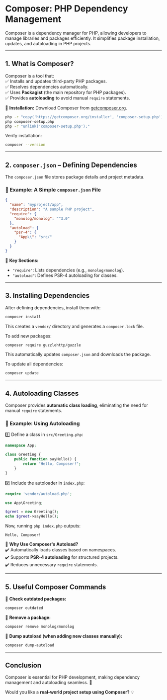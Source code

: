 # **Composer: PHP Dependency Management**  

Composer is a dependency manager for PHP, allowing developers to manage libraries and packages efficiently. It simplifies package installation, updates, and autoloading in PHP projects.  

---

## **1. What is Composer?**  
Composer is a tool that:  
✅ Installs and updates third-party PHP packages.  
✅ Resolves dependencies automatically.  
✅ Uses **Packagist** (the main repository for PHP packages).  
✅ Provides **autoloading** to avoid manual `require` statements.  

🔹 **Installation:** Download Composer from [getcomposer.org](https://getcomposer.org).  

```bash
php -r "copy('https://getcomposer.org/installer', 'composer-setup.php');"
php composer-setup.php
php -r "unlink('composer-setup.php');"
```

Verify installation:  
```bash
composer --version
```

---

## **2. `composer.json` – Defining Dependencies**  
The `composer.json` file stores package details and project metadata.  

### **🚀 Example: A Simple `composer.json` File**  
```json
{
  "name": "myproject/app",
  "description": "A sample PHP project",
  "require": {
    "monolog/monolog": "^3.0"
  },
  "autoload": {
    "psr-4": {
      "App\\": "src/"
    }
  }
}
```
🔹 **Key Sections:**  
- `"require"`: Lists dependencies (e.g., `monolog/monolog`).  
- `"autoload"`: Defines PSR-4 autoloading for classes.  

---

## **3. Installing Dependencies**  
After defining dependencies, install them with:  
```bash
composer install
```
This creates a `vendor/` directory and generates a `composer.lock` file.  

To add new packages:  
```bash
composer require guzzlehttp/guzzle
```
This automatically updates `composer.json` and downloads the package.  

To update all dependencies:  
```bash
composer update
```

---

## **4. Autoloading Classes**  
Composer provides **automatic class loading**, eliminating the need for manual `require` statements.  

### **🚀 Example: Using Autoloading**
1️⃣ Define a class in `src/Greeting.php`:  
```php
namespace App;

class Greeting {
    public function sayHello() {
        return "Hello, Composer!";
    }
}
```
  
2️⃣ Include the autoloader in `index.php`:  
```php
require 'vendor/autoload.php';

use App\Greeting;

$greet = new Greeting();
echo $greet->sayHello();
```
Now, running `php index.php` outputs:  
```
Hello, Composer!
```

🔹 **Why Use Composer's Autoload?**  
✔️ Automatically loads classes based on namespaces.  
✔️ Supports **PSR-4 autoloading** for structured projects.  
✔️ Reduces unnecessary `require` statements.  

---

## **5. Useful Composer Commands**  
🔹 **Check outdated packages:**  
```bash
composer outdated
```
🔹 **Remove a package:**  
```bash
composer remove monolog/monolog
```
🔹 **Dump autoload (when adding new classes manually):**  
```bash
composer dump-autoload
```

---

## **Conclusion**  
Composer is essential for PHP development, making dependency management and autoloading seamless. 🚀  

Would you like a **real-world project setup using Composer?** 💡